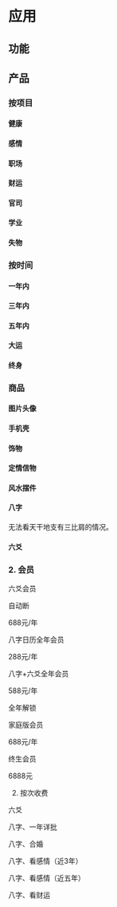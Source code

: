 # 应用

## 功能

 


## 产品

### 按项目

#### 健康

#### 感情

#### 职场

#### 财运

#### 官司

#### 学业

#### 失物

### 按时间

#### 一年内

#### 三年内

#### 五年内

#### 大运

#### 终身

### 商品

#### 图片头像

#### 手机壳

#### 饰物

#### 定情信物

#### 风水摆件


#### 八字
无法看天干地支有三比肩的情况。


#### 六爻



### 2. 会员


六爻会员

自动断

688元/年


八字日历全年会员

288元/年


八字+六爻全年会员

588元/年

全年解锁


家庭版会员

688元/年


终生会员

6888元


2. 按次收费

六爻

八字、一年详批



八字、合婚

八字、看感情（近3年）

八字、看感情（近五年）

八字、看财运


